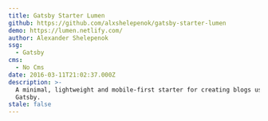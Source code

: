 ```yaml
---
title: Gatsby Starter Lumen
github: https://github.com/alxshelepenok/gatsby-starter-lumen
demo: https://lumen.netlify.com/
author: Alexander Shelepenok
ssg:
  - Gatsby
cms:
  - No Cms
date: 2016-03-11T21:02:37.000Z
description: >-
  A minimal, lightweight and mobile-first starter for creating blogs uses
  Gatsby.
stale: false
---
```

